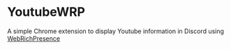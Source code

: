# YoutubeWRP

A simple Chrome extension to display Youtube information in Discord using [WebRichPresence](https://github.com/nint8835/WebRichPresence_Client)
